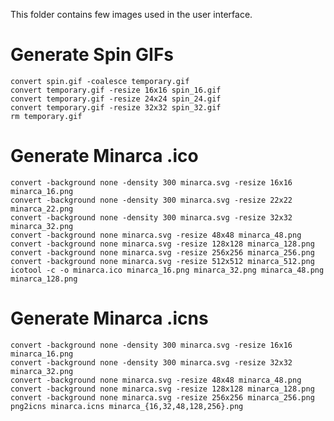 This folder contains few images used in the user interface.

# Generate Spin GIFs

    convert spin.gif -coalesce temporary.gif
    convert temporary.gif -resize 16x16 spin_16.gif
    convert temporary.gif -resize 24x24 spin_24.gif
    convert temporary.gif -resize 32x32 spin_32.gif
    rm temporary.gif

# Generate Minarca .ico

    convert -background none -density 300 minarca.svg -resize 16x16 minarca_16.png
    convert -background none -density 300 minarca.svg -resize 22x22 minarca_22.png
    convert -background none -density 300 minarca.svg -resize 32x32 minarca_32.png
    convert -background none minarca.svg -resize 48x48 minarca_48.png
    convert -background none minarca.svg -resize 128x128 minarca_128.png
    convert -background none minarca.svg -resize 256x256 minarca_256.png
    convert -background none minarca.svg -resize 512x512 minarca_512.png
    icotool -c -o minarca.ico minarca_16.png minarca_32.png minarca_48.png minarca_128.png

# Generate Minarca .icns

    convert -background none -density 300 minarca.svg -resize 16x16 minarca_16.png
    convert -background none -density 300 minarca.svg -resize 32x32 minarca_32.png
    convert -background none minarca.svg -resize 48x48 minarca_48.png
    convert -background none minarca.svg -resize 128x128 minarca_128.png
    convert -background none minarca.svg -resize 256x256 minarca_256.png
    png2icns minarca.icns minarca_{16,32,48,128,256}.png
